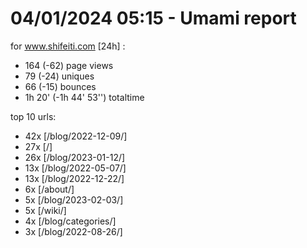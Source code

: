 # 04/01/2024 05:15 - Umami report
for www.shifeiti.com [24h] :

 - 164 (-62) page views
 - 79 (-24) uniques
 - 66 (-15) bounces
 - 1h 20'  (-1h 44' 53'') totaltime


top 10 urls:
 - 42x [/blog/2022-12-09/]
 - 27x [/]
 - 26x [/blog/2023-01-12/]
 - 13x [/blog/2022-05-07/]
 - 13x [/blog/2022-12-22/]
 - 6x [/about/]
 - 5x [/blog/2023-02-03/]
 - 5x [/wiki/]
 - 4x [/blog/categories/]
 - 3x [/blog/2022-08-26/]


